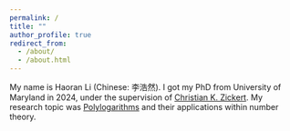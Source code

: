```yaml
---
permalink: /
title: ""
author_profile: true
redirect_from:
  - /about/
  - /about.html
---
```


My name is Haoran Li (Chinese: 李浩然). I got my PhD from University of Maryland in 2024, under the supervision of [Christian K. Zickert](https://www.math.umd.edu/~zickert/). My research topic was [Polylogarithms](https://en.wikipedia.org/wiki/Polylogarithm) and their applications within number theory.